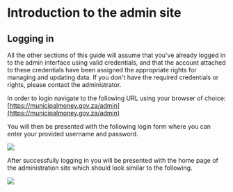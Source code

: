 # Introduction to the admin site

## Logging in <a href="#logging-in" id="logging-in"></a>

All the other sections of this guide will assume that you've already logged in to the admin interface using valid credentials, and that the account attached to these credentials have been assigned the appropriate rights for managing and updating data. If you don't have the required credentials or rights, please contact the administrator.

In order to login navigate to the following URL using your browser of choice: [https://municipalmoney.gov.za/admin](https://municipalmoney.gov.za/admin)​

You will then be presented with the following login form where you can enter your provided username and password.

![](https://gblobscdn.gitbook.com/assets%2F-M7h3WmFP96pTHYzQ\_vd%2F-MJC1C9bNOxVRX3HjGLA%2F-MJC4WcEkZ0hM1xexohH%2Flogin.png?alt=media\&token=bbb0037b-cf37-48ef-ab42-1ae3d07bee10)

After successfully logging in you will be presented with the home page of the administration site which should look similar to the following.

![](https://gblobscdn.gitbook.com/assets%2F-M7h3WmFP96pTHYzQ\_vd%2F-MOowuEklWevG0rkwcgG%2F-MOp7zSH-2Ug-YrF5KLZ%2FScreenshot%202020-12-18%20at%2011.17.19.png?alt=media\&token=a441e4c0-9f7d-4aa6-ac4c-f113e96aa5c2)

## &#x20;<a href="#managing-individual-records" id="managing-individual-records"></a>
